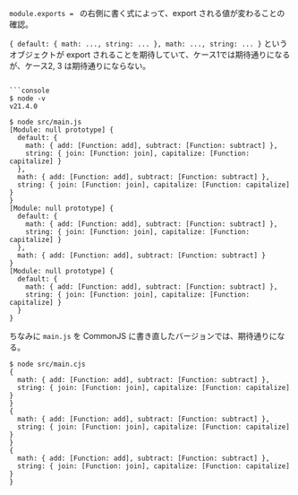 `module.exports = ` の右側に書く式によって、export される値が変わることの確認。

`{ default: { math: ..., string: ... }, math: ..., string: ... }` というオブジェクトが export されることを期待していて、ケース1では期待通りになるが、ケース2, 3 は期待通りにならない。

```console

```console
$ node -v
v21.4.0

$ node src/main.js
[Module: null prototype] {
  default: {
    math: { add: [Function: add], subtract: [Function: subtract] },
    string: { join: [Function: join], capitalize: [Function: capitalize] }
  },
  math: { add: [Function: add], subtract: [Function: subtract] },
  string: { join: [Function: join], capitalize: [Function: capitalize] }
}
[Module: null prototype] {
  default: {
    math: { add: [Function: add], subtract: [Function: subtract] },
    string: { join: [Function: join], capitalize: [Function: capitalize] }
  },
  math: { add: [Function: add], subtract: [Function: subtract] }
}
[Module: null prototype] {
  default: {
    math: { add: [Function: add], subtract: [Function: subtract] },
    string: { join: [Function: join], capitalize: [Function: capitalize] }
  }
}
```

ちなみに `main.js` を CommonJS に書き直したバージョンでは、期待通りになる。

```console
$ node src/main.cjs
{
  math: { add: [Function: add], subtract: [Function: subtract] },
  string: { join: [Function: join], capitalize: [Function: capitalize] }
}
{
  math: { add: [Function: add], subtract: [Function: subtract] },
  string: { join: [Function: join], capitalize: [Function: capitalize] }
}
{
  math: { add: [Function: add], subtract: [Function: subtract] },
  string: { join: [Function: join], capitalize: [Function: capitalize] }
}
```
